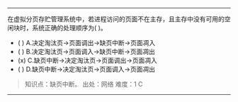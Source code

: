 ---
在虚拟分页存贮管理系统中，若进程访问的页面不在主存，且主存中没有可用的空闲块时，系统正确的处理顺序为( )。
- ( ) A.决定淘汰页->页面调出->缺页中断->页面凋入 
- ( ) B.决定淘汰页->页面调入->缺页中断->页面凋出 
- (x) C.缺页中断->决定淘汰页->页面调出->页面凋入
- ( ) D.缺页中断->决定淘汰页->页面调入->页面凋出

> 知识点：缺页中断。
> 出处：网络
> 难度：1
> C

---